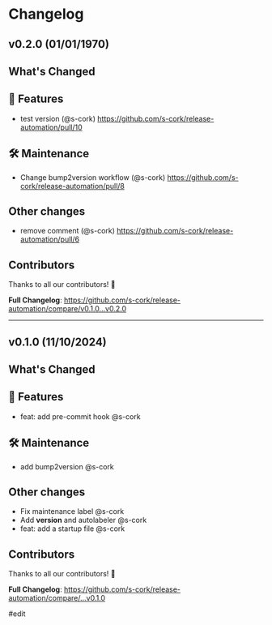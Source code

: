# Changelog

## v0.2.0 (01/01/1970)
## What's Changed
## 🚀 Features

- test version (@s-cork)
  https://github.com/s-cork/release-automation/pull/10


## 🛠 Maintenance

- Change bump2version workflow (@s-cork)
  https://github.com/s-cork/release-automation/pull/8


## Other changes

- remove comment (@s-cork)
  https://github.com/s-cork/release-automation/pull/6

## Contributors
Thanks to all our contributors! 🎉

**Full Changelog**: https://github.com/s-cork/release-automation/compare/v0.1.0...v0.2.0

---

## v0.1.0 (11/10/2024)
## What's Changed
## 🚀 Features

- feat: add pre-commit hook @s-cork

## 🛠 Maintenance

- add bump2version @s-cork

## Other changes

- Fix maintenance label @s-cork
- Add __version__ and autolabeler @s-cork
- feat: add a startup file @s-cork

## Contributors
Thanks to all our contributors! 🎉

**Full Changelog**: https://github.com/s-cork/release-automation/compare/...v0.1.0

#edit
